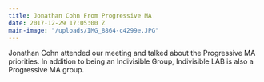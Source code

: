 ```yaml
---
title: Jonathan Cohn From Progressive MA
date: 2017-12-29 17:05:00 Z
main-image: "/uploads/IMG_8864-c4299e.JPG"
---
```


Jonathan Cohn attended our meeting and talked about the Progressive MA priorities. In addition to being an Indivisible Group, Indivisible LAB is also a Progressive MA group.